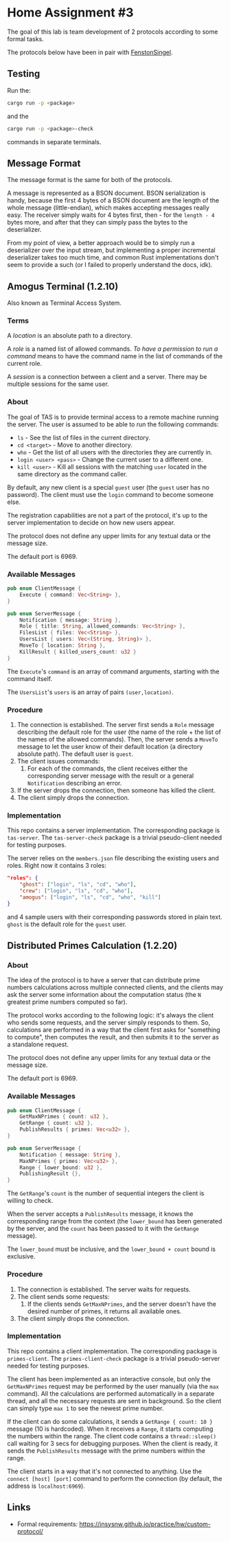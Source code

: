 # Home Assignment #3

The goal of this lab is team development of 2 protocols according to some formal tasks.

The protocols below have been in pair with [FenstonSingel](https://github.com/FenstonSingel).

## Testing

Run the:

```bash
cargo run -p <package>
```

and the

```bash
cargo run -p <package>-check
```

commands in separate terminals.

## Message Format

The message format is the same for both of the protocols.

A message is represented as a BSON document. BSON serialization is handy, because the first 4 bytes of a BSON document are the length of the whole message (little-endian), which makes accepting messages really easy. The receiver simply waits for 4 bytes first, then - for the `length - 4` bytes more, and after that they can simply pass the bytes to the deserializer.

From my point of view, a better approach would be to simply run a deserializer over the input stream, but implementing a proper incremental deserializer takes too much time, and common Rust implementations don't seem to provide a such (or I failed to properly understand the docs, idk).

## Amogus Terminal (1.2.10)

Also known as Terminal Access System.

### Terms

A _location_ is an absolute path to a directory.

A _role_ is a named list of allowed commands. _To have a permission to run a command_ means to have the command name in the list of commands of the current role.

A _session_ is a connection between a client and a server. There may be multiple sessions for the same user.

### About

The goal of TAS is to provide terminal access to a remote machine running the server. The user is assumed to be able to run the following commands:

- `ls` - See the list of files in the current directory.
- `cd <target>` - Move to another directory.
- `who` - Get the list of all users with the directories they are currently in.
- `login <user> <pass>` - Change the current user to a different one.
- `kill <user>` - Kill all sessions with the matching `user` located in the same directory as the command caller.

By default, any new client is a special `guest` user (the `guest` user has no password). The client must use the `login` command to become someone else.

The registration capabilities are not a part of the protocol, it's up to the server implementation to decide on how new users appear.

The protocol does not define any upper limits for any textual data or the message size.

The default port is 6969.

### Available Messages

```rust
pub enum ClientMessage {
    Execute { command: Vec<String> },
}

pub enum ServerMessage {
    Notification { message: String },
    Role { title: String, allowed_commands: Vec<String> },
    FilesList { files: Vec<String> },
    UsersList { users: Vec<(String, String)> },
    MoveTo { location: String },
    KillResult { killed_users_count: u32 }
}
```

The `Execute`'s `command` is an array of command arguments, starting with the command itself.

The `UsersList`'s `users` is an array of pairs `(user,location)`.

### Procedure

1. The connection is established. The server first sends a `Role` message describing the default role for the user (the name of the role + the list of the names of the allowed commands). Then, the server sends a `MoveTo` message to let the user know of their default location (a directory absolute path). The default user is `guest`.
1. The client issues commands:
    1. For each of the commands, the client receives either the corresponding server message with the result or a general `Notification` describing an error.
1. If the server drops the connection, then someone has killed the client.
1. The client simply drops the connection.

### Implementation

This repo contains a server implementation. The corresponding package is `tas-server`. The `tas-server-check` package is a trivial pseudo-client needed for testing purposes.

The server relies on the `members.json` file describing the existing users and roles. Right now it contains 3 roles:

```json
"roles": {
    "ghost": ["login", "ls", "cd", "who"],
    "crew": ["login", "ls", "cd", "who"],
    "amogus": ["login", "ls", "cd", "who", "kill"]
}
```

and 4 sample users with their corresponding passwords stored in plain text. `ghost` is the default role for the `guest` user.

## Distributed Primes Calculation (1.2.20)

### About

The idea of the protocol is to have a server that can distribute prime numbers calculations across multiple connected clients, and the clients may ask the server some information about the computation status (the `N` greatest prime numbers computed so far).

The protocol works according to the following logic: it's always the client who sends some requests, and the server simply responds to them. So, calculations are performed in a way that the client first asks for "something to compute", then computes the result, and then submits it to the server as a standalone request.

The protocol does not define any upper limits for any textual data or the message size.

The default port is 6969.

### Available Messages

```rust
pub enum ClientMessage {
    GetMaxNPrimes { count: u32 },
    GetRange { count: u32 },
    PublishResults { primes: Vec<u32> },
}

pub enum ServerMessage {
    Notification { message: String },
    MaxNPrimes { primes: Vec<u32> },
    Range { lower_bound: u32 },
    PublishingResult {},
}
```

The `GetRange`'s `count` is the number of sequential integers the client is willing to check.

When the server accepts a `PublishResults` message, it knows the corresponding range from the context (the `lower_bound` has been generated by the server, and the `count` has been passed to it with the `GetRange` message).

The `lower_bound` must be inclusive, and the `lower_bound + count` bound is exclusive.

### Procedure

1. The connection is established. The server waits for requests.
1. The client sends some requests:
    1. If the clients sends `GetMaxNPrimes`, and the server doesn't have the desired number of primes, it returns all available ones.
1. The client simply drops the connection.

### Implementation

This repo contains a client implementation. The corresponding package is `primes-client`. The `primes-client-check` package is a trivial pseudo-server needed for testing purposes.

The client has been implemented as an interactive console, but only the `GetMaxNPrimes` request may be performed by the user manually (via the `max` command). All the calculations are performed automatically in a separate thread, and all the necessary requests are sent in background. So the client can simply type `max 1` to see the newest prime number.

If the client can do some calculations, it sends a `GetRange { count: 10 }` message (10 is hardcoded). When it receives a `Range`, it starts computing the numbers within the range. The client code contains a `thread::sleep()` call waiting for 3 secs for debugging purposes. When the client is ready, it sends the `PublishResults` message with the prime numbers within the range.

The client starts in a way that it's not connected to anything. Use the `connect [host] [port]` command to perform the connection (by default, the address is `localhost:6969`).

## Links
- Formal requirements: https://insysnw.github.io/practice/hw/custom-protocol/
